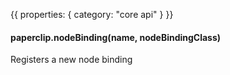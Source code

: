 {{
  properties: {
    category: "core api"
  }
}}


#### paperclip.nodeBinding(name, nodeBindingClass)

Registers a new node binding
